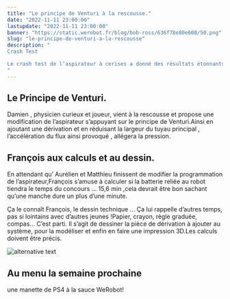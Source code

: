 ```yaml
---
title: "Le principe de Venturi à la rescousse."
date: "2022-11-11 23:00:00"
lastupdate: "2022-11-11 23:00:00"
banner: "https://static.werobot.fr/blog/bob-ross/636f78e80e608/50.png"
slug: "le-principe-de-venturi-a-la-rescousse"
description: " 
Crash Test 

Le crash test de l’aspirateur à cerises a donné des résultats étonnants :les cerises ont été mises en charpie. Il faut revoir le système.
"
---
```


## Le Principe de Venturi.

Damien , physicien curieux et joueur, vient à la rescousse et propose une modification de l’aspirateur s’appuyant sur le principe de Venturi.Ainsi en ajoutant une dérivation et en réduisant la largeur du tuyau principal , l’accélération du flux ainsi provoqué , allégera la pression.

## François aux calculs et au dessin.

En attendant qu’ Aurélien et Matthieu finissent de modifier la programmation de l’aspirateur,François s’amuse à calculer si la batterie reliée au robot tiendra le temps du concours …
15,6 min ,cela devrait être bon sachant qu’une manche dure un plus d’une minute.

Ça le connaît François, le dessin technique … Ça lui rappelle d’autres temps, pas si lointains avec d’autres jeunes !Papier, crayon, règle graduée, compas… C’est parti. Il s’agit de dessiner la pièce de dérivation à ajouter au système, pour la modéliser et enfin en faire une impression 3D.Les calculs doivent être précis.

![alternative text](https://static.werobot.fr/blog/bob-ross/636fc6d3a1b23/50.jpg)

## Au menu la semaine prochaine
   une manette de PS4 à la sauce WeRobot!
    